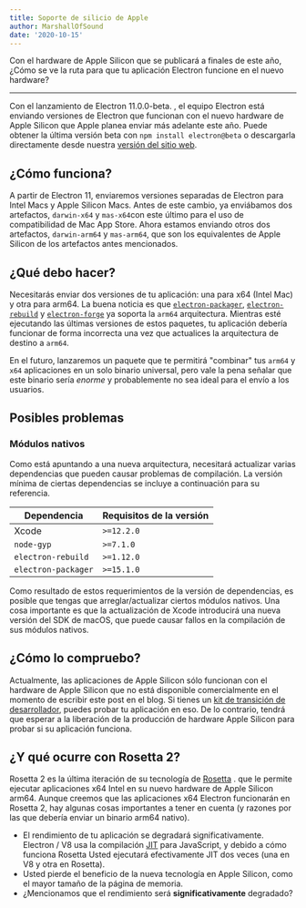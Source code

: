 ```yaml
---
title: Soporte de silicio de Apple
author: MarshallOfSound
date: '2020-10-15'
---
```


Con el hardware de Apple Silicon que se publicará a finales de este año, ¿Cómo se ve la ruta para que tu aplicación Electron funcione en el nuevo hardware?

---

Con el lanzamiento de Electron 11.0.0-beta. , el equipo Electron está enviando versiones de Electron que funcionan con el nuevo hardware de Apple Silicon que Apple planea enviar más adelante este año. Puede obtener la última versión beta con `npm install electron@beta` o descargarla directamente desde nuestra [versión del sitio web](https://electronjs.org/releases/stable).

## ¿Cómo funciona?

A partir de Electron 11, enviaremos versiones separadas de Electron para Intel Macs y Apple Silicon Macs. Antes de este cambio, ya enviábamos dos artefactos, `darwin-x64` y `mas-x64`con este último para el uso de compatibilidad de Mac App Store. Ahora estamos enviando otros dos artefactos, `darwin-arm64` y `mas-arm64`, que son los equivalentes de Apple Silicon de los artefactos antes mencionados.

## ¿Qué debo hacer?

Necesitarás enviar dos versiones de tu aplicación: una para x64 (Intel Mac) y otra para arm64. La buena noticia es que [`electron-packager`](https://github.com/electron/electron-packager/), [`electron-rebuild`](https://github.com/electron/electron-rebuild/) y [`electron-forge`](https://github.com/electron-userland/electron-forge/) ya soporta la `arm64` arquitectura. Mientras esté ejecutando las últimas versiones de estos paquetes, tu aplicación debería funcionar de forma incorrecta una vez que actualices la arquitectura de destino a `arm64`.

En el futuro, lanzaremos un paquete que te permitirá "combinar" tus `arm64` y `x64` aplicaciones en un solo binario universal, pero vale la pena señalar que este binario sería _enorme_ y probablemente no sea ideal para el envío a los usuarios.

## Posibles problemas

### Módulos nativos

Como está apuntando a una nueva arquitectura, necesitará actualizar varias dependencias que pueden causar problemas de compilación. La versión mínima de ciertas dependencias se incluye a continuación para su referencia.

| Dependencia         | Requisitos de la versión |
| ------------------- | ------------------------ |
| Xcode               | `>=12.2.0`            |
| `node-gyp`          | `>=7.1.0`             |
| `electron-rebuild`  | `>=1.12.0`            |
| `electron-packager` | `>=15.1.0`            |

Como resultado de estos requerimientos de la versión de dependencias, es posible que tengas que arreglar/actualizar ciertos módulos nativos.  Una cosa importante es que la actualización de Xcode introducirá una nueva versión del SDK de macOS, que puede causar fallos en la compilación de sus módulos nativos.


## ¿Cómo lo compruebo?

Actualmente, las aplicaciones de Apple Silicon sólo funcionan con el hardware de Apple Silicon que no está disponible comercialmente en el momento de escribir este post en el blog. Si tienes un [kit de transición de desarrollador](https://developer.apple.com/programs/universal/), puedes probar tu aplicación en eso. De lo contrario, tendrá que esperar a la liberación de la producción de hardware Apple Silicon para probar si su aplicación funciona.

## ¿Y qué ocurre con Rosetta 2?

Rosetta 2 es la última iteración de su tecnología de [Rosetta](https://en.wikipedia.org/wiki/Rosetta_(software)) . que le permite ejecutar aplicaciones x64 Intel en su nuevo hardware de Apple Silicon arm64. Aunque creemos que las aplicaciones x64 Electron funcionarán en Rosetta 2, hay algunas cosas importantes a tener en cuenta (y razones por las que debería enviar un binario arm64 nativo).

* El rendimiento de tu aplicación se degradará significativamente. Electron / V8 usa la compilación [JIT](https://en.wikipedia.org/wiki/Just-in-time_compilation) para JavaScript, y debido a cómo funciona Rosetta Usted ejecutará efectivamente JIT dos veces (una en V8 y otra en Rosetta).
* Usted pierde el beneficio de la nueva tecnología en Apple Silicon, como el mayor tamaño de la página de memoria.
* ¿Mencionamos que el rendimiento será **significativamente** degradado?
